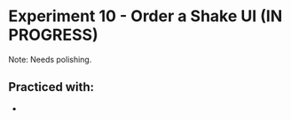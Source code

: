 # Experiment 10 - Order a Shake UI (IN PROGRESS)

Note: Needs polishing.

<gif coming soon>

## Practiced with:
- <soon>

